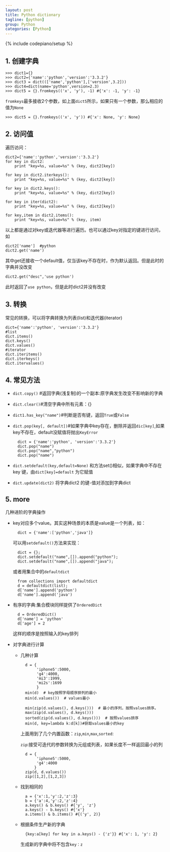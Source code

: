 ```yaml
---
layout: post
title: Python dictionary
tagline: [python] 
group: Python
categories: [Python]
---
```

{% include codepiano/setup %}

## 1. 创建字典 ##

	>>> dict1={}
	>>> dict2={'name':'python','version':'3.3.2'}
	>>> dict3 = dict((['name','python'],['version',3.2]))
	>>> dict4=dict(name='python',version=2.3)
	>>> dict5 = {}.fromkeys(('x', 'y'), -1) #{'x': -1, 'y': -1}

`fromkeys`最多接收2个参数，如上面`dict5`所示，如果只有一个参数，那么相应的值为`None`

	>>> dict5 = {}.fromkeys(('x', 'y')) #{'x': None, 'y': None}

## 2. 访问值 ##

遍历访问：

	dict2={'name':'python','version':'3.3.2'}
	for key in dict2:
	    print "key=%s, value=%s" % (key, dict2[key])
	    
	for key in dict2.iterkeys():
	    print "key=%s, value=%s" % (key, dict2[key])
	    
	for key in dict2.keys():
	    print "key=%s, value=%s" % (key, dict2[key])
	    
	for key in iter(dict2):
	    print "key=%s, value=%s" % (key, dict2[key])
	    
	for key,item in dict2.items():
	    print "key=%s, value=%s" % (key, item)

以上都是通过对key或迭代器等进行遍历。也可以通过key对指定的键进行访问，如

	dict2['name']  #python
	dict2.get('name')

其中get还接收一个default值，仅当该key不存在时，作为默认返回。但是此时的字典并没改变
	
	dict2.get("desc",'use python')

此时返回了`use python`，但是此时dict2并没有改变


## 3. 转换 ##

常见的转换，可以将字典转换为列表(list)和迭代器(iterator)
	
	dict={'name':'python', 'version':'3.3.2'}
    #list
    dict.items()
    dict.keys()
    dict.values()
    #iterator
    dict.iteritems()
    dict.iterkeys()
    dict.itervalues()

## 4. 常见方法 ##

- `dict.copy()` #返回字典(浅复制)的一个副本:原字典发生改变不影响新的字典
- `dict.clear()`#清空字典中所有元素：{}
- `dict1.has_key("name")`#判断是否有键，返回`True`或`False`
- `dict.pop(key[, default])`#如果字典中key存在，删除并返回`dic[key]`,如果key不存在，default没赋值将抛出`KeyError`

	    dict = {'name':'python', 'version':'3.3.2'}
	    dict.pop("name")
	    dict.pop("name","python")
	    dict.pop("name")

- `dict.setdefault(key,default=None)` 和方法set()相似，如果字典中不存在key 键，由`dict[key]=default` 为它赋值
- `dict.update(dict2)` 将字典dict2 的键-值对添加到字典dict 


## 5. more ##

几种进阶的字典操作
	
- key对应多个value。其实这种场景的本质是value是一个列表，如：
	
		dict = {'name':['python','java']}

	可以用`setdefault()`方法来实现：

	    dict = {};
	    dict.setdefault("name",[]).append("python");
	    dict.setdefault("name",[]).append("java");

	或者用集合中的`defaultdict`
	
		from collections import defaultdict
		d = defaultdict(list);
		d['name'].append('python')
		d['name'].append('java')

- 有序的字典:集合模块同样提供了`OrderedDict`

		d = OrderedDict()
		d['name'] = 'python'
		d['age'] = 2

	这样的顺序是按照输入的key排列

- 对字典进行计算
	
	- 几种计算
	
			d = {
				 'iphone5':5000,
				 'g4':4000,
				 'mi3':1999,
				 'mi2s':1699
				 }
			min(d)  # key按照字母顺序排列的最小
			min(d.values())  # values最小
			
			min(zip(d.values(), d.keys()))  # 最小的序列，按照values排序。
			max(zip(d.values(), d.keys()))
			sorted(zip(d.values(), d.keys()))  # 按照values排序
			min(d, key=lambda k:d[k])#获取values最小的key
	
		上面用到了几个内置函数：`zip`,`min`,`max`,`sorted`:
	
		`zip`:接受可迭代的参数转换为元组或列表，如果长度不一样返回最小的列
	
			d = {
		         'iphone5':5000,
		         'g4':4000
		        }
			zip(d, d.values())
			zip([1,2],[1,2,3])

	- 找到相同的
	
			a = {'x':1,'y':2,'z':3}
			b = {'a':4,'y':2,'z':4}
			a.keys() & b.keys() #{'y', 'z'}
			a.keys() - b.keys() #{'x'}
			a.items() & b.items() #{('y', 2)}
		
	- 根据条件生产新的字典
	
			{key:a[key] for key in a.keys() - {'z'}} #{'x': 1, 'y': 2}
		
		生成新的字典中将不包含`key：z`